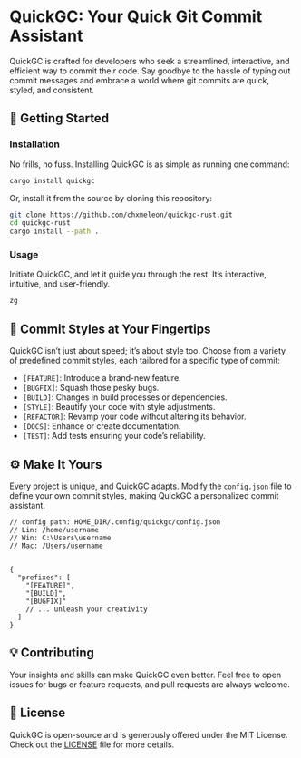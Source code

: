 # QuickGC: Your Quick Git Commit Assistant

QuickGC is crafted for developers who seek a streamlined, interactive, and efficient way to commit their code. Say goodbye to the hassle of typing out commit messages and embrace a world where git commits are quick, styled, and consistent.

## 🚀 Getting Started

### Installation

No frills, no fuss. Installing QuickGC is as simple as running one command:

```sh
cargo install quickgc
```

Or, install it from the source by cloning this repository:

```sh
git clone https://github.com/chxmeleon/quickgc-rust.git
cd quickgc-rust
cargo install --path .
```

### Usage

Initiate QuickGC, and let it guide you through the rest. It’s interactive, intuitive, and user-friendly.

```sh
zg
```

## 🎨 Commit Styles at Your Fingertips

QuickGC isn’t just about speed; it’s about style too. Choose from a variety of predefined commit styles, each tailored for a specific type of commit:

- `[FEATURE]`: Introduce a brand-new feature.
- `[BUGFIX]`: Squash those pesky bugs.
- `[BUILD]`: Changes in build processes or dependencies.
- `[STYLE]`: Beautify your code with style adjustments.
- `[REFACTOR]`: Revamp your code without altering its behavior.
- `[DOCS]`: Enhance or create documentation.
- `[TEST]`: Add tests ensuring your code’s reliability.


## ⚙️ Make It Yours

Every project is unique, and QuickGC adapts. Modify the `config.json` file to define your own commit styles, making QuickGC a personalized commit assistant.

```
// config path: HOME_DIR/.config/quickgc/config.json 
// Lin: /home/username
// Win: C:\Users\username
// Mac: /Users/username


{
  "prefixes": [
    "[FEATURE]",
    "[BUILD]",
    "[BUGFIX]"
    // ... unleash your creativity
  ]
}
```


## 💡 Contributing

Your insights and skills can make QuickGC even better. Feel free to open issues for bugs or feature requests, and pull requests are always welcome.

## 📜 License

QuickGC is open-source and is generously offered under the MIT License. Check out the [LICENSE](LICENSE) file for more details.
